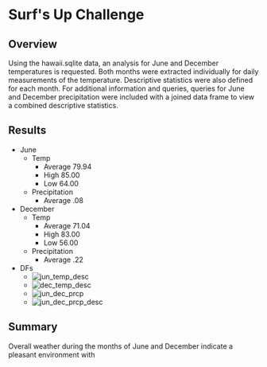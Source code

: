 # Surf's Up Challenge
## Overview
Using the hawaii.sqlite data, an analysis for June and December temperatures is requested.  Both months were extracted individually for daily measurements of the temperature.  Descriptive statistics were also defined for each month.  For additional information and queries, queries for June and December precipitation were included with a joined data frame to view a combined descriptive statistics.



## Results
* June
  * Temp 
    * Average 79.94
    * High 85.00
    * Low 64.00 
  * Precipitation
    * Average .08
* December
  * Temp
    * Average 71.04
    * High 83.00
    * Low 56.00
  * Precipitation
    * Average .22
* DFs
  * ![jun_temp_desc](https://user-images.githubusercontent.com/98665941/171322427-513634d2-62ee-46e8-8491-c98dad6502dd.png)
  * ![dec_temp_desc](https://user-images.githubusercontent.com/98665941/171322441-caabdec1-82ef-49e8-814d-b86def0735cd.png)
  * ![jun_dec_prcp](https://user-images.githubusercontent.com/98665941/171322462-820162b5-b1ca-49ea-a8a6-f7c9c59f9d68.png)
  * ![jun_dec_prcp_desc](https://user-images.githubusercontent.com/98665941/171322473-9187e084-4ea4-47af-872f-66e84075460a.png)
## Summary
Overall weather during the months of June and December indicate a pleasant environment with 




    
   
